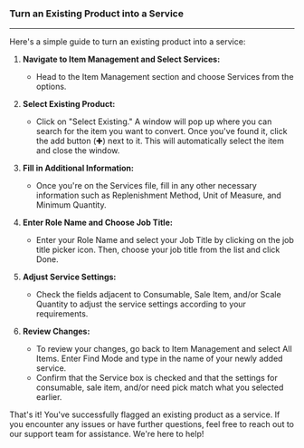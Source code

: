 ### Turn an Existing Product into a Service
____
Here's a simple guide to turn an existing product into a service:

1. **Navigate to Item Management and Select Services:**
    
    - Head to the Item Management section and choose Services from the options.
2. **Select Existing Product:**
    
    - Click on "Select Existing." A window will pop up where you can search for the item you want to convert. Once you've found it, click the add button (✚) next to it. This will automatically select the item and close the window.
3. **Fill in Additional Information:**
    
    - Once you're on the Services file, fill in any other necessary information such as Replenishment Method, Unit of Measure, and Minimum Quantity.
4. **Enter Role Name and Choose Job Title:**
    
    - Enter your Role Name and select your Job Title by clicking on the job title picker icon. Then, choose your job title from the list and click Done.
5. **Adjust Service Settings:**
    
    - Check the fields adjacent to Consumable, Sale Item, and/or Scale Quantity to adjust the service settings according to your requirements.
6. **Review Changes:**
    
    - To review your changes, go back to Item Management and select All Items. Enter Find Mode and type in the name of your newly added service.
    - Confirm that the Service box is checked and that the settings for consumable, sale item, and/or need pick match what you selected earlier.

That's it! You've successfully flagged an existing product as a service. If you encounter any issues or have further questions, feel free to reach out to our support team for assistance. We're here to help!